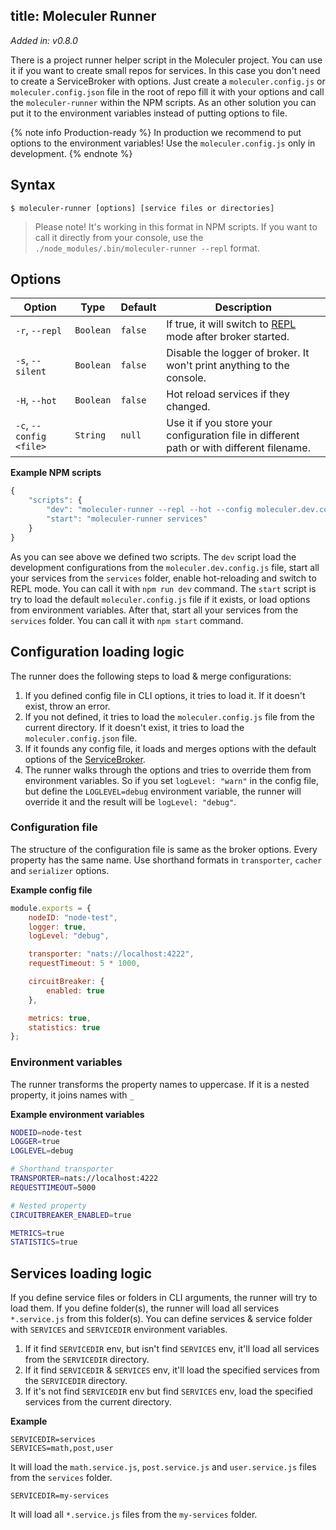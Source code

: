 title: Moleculer Runner
---
_Added in: v0.8.0_

There is a project runner helper script in the Moleculer project. You can use it if you want to create small repos for services. In this case you don't need to create a ServiceBroker with options. Just create a `moleculer.config.js` or `moleculer.config.json` file in the root of repo fill it with your options and call the `moleculer-runner` within the NPM scripts.
As an other solution you can put it to the environment variables instead of putting options to file.

{% note info Production-ready %}
In production we recommend to put options to the environment variables! Use the `moleculer.config.js` only in development.
{% endnote %}

## Syntax
```
$ moleculer-runner [options] [service files or directories]
```
> Please note! It's working in this format in NPM scripts. If you want to call it directly from your console, use the `./node_modules/.bin/moleculer-runner --repl` format.

## Options

| Option | Type | Default | Description |
| ------ | ----- | ------- | ---------- |
| `-r`, `--repl` | `Boolean` | `false` | If true, it will switch to [REPL](moleculer-repl.html) mode after broker started. |
| `-s`, `--silent` | `Boolean` | `false` | Disable the logger of broker. It won't print anything to the console. |
| `-H`, `--hot` | `Boolean` | `false` | Hot reload services if they changed. |
| `-c`, `--config <file>` | `String` | `null` | Use it if you store your configuration file in different path or with different filename. |


**Example NPM scripts**
```js
{
    "scripts": {
        "dev": "moleculer-runner --repl --hot --config moleculer.dev.config.js services",
        "start": "moleculer-runner services"
    }
}
```
As you can see above we defined two scripts. The `dev` script load the development configurations from the `moleculer.dev.config.js` file, start all your services from the `services` folder, enable hot-reloading and switch to REPL mode. You can call it with `npm run dev` command.
The `start` script is try to load the default `moleculer.config.js` file if it exists, or load options from environment variables. After that, start all your services from the `services` folder. You can call it with `npm start` command.

## Configuration loading logic
The runner does the following steps to load & merge configurations:

1. If you defined config file in CLI options, it tries to load it. If it doesn't exist, throw an error.
2. If you not defined, it tries to load the `moleculer.config.js` file from the current directory. If it doesn't exist, it tries to load the `moleculer.config.json` file.
3. If it founds any config file, it loads and merges options with the default options of the [ServiceBroker](broker.html).
4. The runner walks through the options and tries to override them from environment variables. So if you set `logLevel: "warn"` in the config file, but define the `LOGLEVEL=debug` environment variable, the runner will override it and the result will be `logLevel: "debug"`.

### Configuration file
The structure of the configuration file is same as the broker options. Every property has the same name. Use shorthand formats in `transporter`, `cacher` and `serializer` options.

**Example config file**
```js
module.exports = {
    nodeID: "node-test",
    logger: true,
    logLevel: "debug",

    transporter: "nats://localhost:4222",
    requestTimeout: 5 * 1000,

    circuitBreaker: {
        enabled: true
    },

    metrics: true,
    statistics: true
};
```

### Environment variables
The runner transforms the property names to uppercase. If it is a nested property, it joins names with `_`

**Example environment variables**
```bash
NODEID=node-test
LOGGER=true
LOGLEVEL=debug

# Shorthand transporter
TRANSPORTER=nats://localhost:4222
REQUESTTIMEOUT=5000

# Nested property
CIRCUITBREAKER_ENABLED=true

METRICS=true
STATISTICS=true
```

## Services loading logic
If you define service files or folders in CLI arguments, the runner will try to load them. If you define folder(s), the runner will load all services `*.service.js` from this folder(s). You can define services & service folder with `SERVICES` and `SERVICEDIR` environment variables.

 1. If it find `SERVICEDIR` env, but isn't find `SERVICES` env, it'll load all services from the `SERVICEDIR` directory.
 2. If it find `SERVICEDIR` & `SERVICES` env, it'll load the specified services from the `SERVICEDIR` directory.
 3. If it's not find `SERVICEDIR` env but find `SERVICES` env, load the specified services from the current directory.


 **Example**
 ```
 SERVICEDIR=services
 SERVICES=math,post,user
 ```
 It will load the `math.service.js`, `post.service.js` and `user.service.js` files from the `services` folder.

  ```
 SERVICEDIR=my-services
 ```
 It will load all `*.service.js` files from the `my-services` folder.
